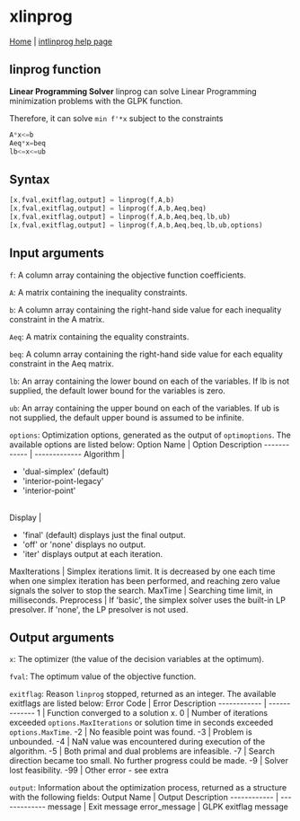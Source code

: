 # xlinprog
[Home](/README.md) | [intlinprog help page](INTLINPROG.md)

## linprog function

**Linear Programming Solver**
linprog can solve Linear Programming minimization problems with the GLPK function.

Therefore, it can solve
`min f'*x`
subject to the constraints
```octave
A*x<=b
Aeq*x=beq
lb<=x<=ub
```

## Syntax
```octave
[x,fval,exitflag,output] = linprog(f,A,b)
[x,fval,exitflag,output] = linprog(f,A,b,Aeq,beq)
[x,fval,exitflag,output] = linprog(f,A,b,Aeq,beq,lb,ub)
[x,fval,exitflag,output] = linprog(f,A,b,Aeq,beq,lb,ub,options)
```

## Input arguments
`f`: A column array containing the objective function coefficients.

`A`: A matrix containing the inequality constraints.

`b`: A column array containing the right-hand side value for each inequality constraint in the A matrix.

`Aeq`: A matrix containing the equality constraints.

`beq`: A column array containing the right-hand side value for each equality constraint in the Aeq matrix.

`lb`: An array containing the lower bound on each of the variables. If lb is not supplied, the default lower bound for the variables is zero. 

`ub`: An array containing the upper bound on each of the variables. If ub is not supplied, the default upper bound is assumed to be infinite. 

`options`: Optimization options, generated as the output of `optimoptions`.
The available options are listed below:
Option Name | Option Description
------------ | -------------
Algorithm | <ul><li>'dual-simplex' (default)</li><li>'interior-point-legacy'</li><li>'interior-point'</li></ul>  
Display | <ul><li>'final' (default) displays just the final output.</li><li>'off' or 'none' displays no output.</li><li>'iter' displays output at each iteration.</li></ul>
MaxIterations | Simplex iterations limit. It is decreased by one each time when one simplex iteration has been performed, and reaching zero value signals the solver to stop the search. 
MaxTime | Searching time limit, in milliseconds. 
Preprocess | If 'basic', the simplex solver uses the built-in LP presolver. If 'none', the LP presolver is not used. 

## Output arguments
`x`: The optimizer (the value of the decision variables at the optimum).

`fval`: The optimum value of the objective function.

`exitflag`: Reason `linprog` stopped, returned as an integer.
The available exitflags are listed below:
Error Code | Error Description
------------ | -------------
1 | Function converged to a solution x.
0 | Number of iterations exceeded `options.MaxIterations` or solution time in seconds exceeded `options.MaxTime`.
-2 | No feasible point was found.
-3 | Problem is unbounded.
-4 | NaN value was encountered during execution of the algorithm.
-5 | Both primal and dual problems are infeasible.
-7 | Search direction became too small. No further progress could be made.
-9 | Solver lost feasibility.
-99 | Other error - see extra

`output`: Information about the optimization process, returned as a structure with the following fields:
Output Name | Output Description
------------ | -------------
message | Exit message
error_message | GLPK exitflag message


